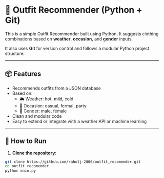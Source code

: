 # 👕 Outfit Recommender (Python + Git)

This is a simple Outfit Recommender built using Python. It suggests clothing combinations based on **weather**, **occasion**, and **gender** inputs.

It also uses **Git** for version control and follows a modular Python project structure.

---

## 📦 Features

- Recommends outfits from a JSON database
- Based on:
  - 🌦️ Weather: hot, mild, cold
  - 🎉 Occasion: casual, formal, party
  - 🚻 Gender: male, female
- Clean and modular code
- Easy to extend or integrate with a weather API or machine learning




---

## 🚀 How to Run

1. **Clone the repository:**

```bash
git clone https://github.com/rahulj-2006/outfit_recomender.git
cd outfit_recomender
python main.py


